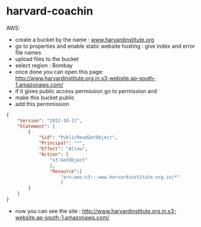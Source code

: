 # harvard-coachin


AWS:

- create a bucket by the name : www.harvardinstitute.org
- go to properties and enable static website hosting : give index and error file names
- upload files to the bucket 
- select region : Bombay
- once done you can open this page: http://www.harvardinstitute.org.in.s3-website.ap-south-1.amazonaws.com/
- if it gives public access permission go to permission and 
- make this bucket public 
- add this permmission 
```json
{
	"Version": "2012-10-17",
	"Statement": [
		{
			"Sid": "PublicReadGetObject",
			"Principal": "*",
			"Effect": "Allow",
			"Action": [
			    "s3:GetObject"
			    ],
			    "Resource":[
			        "arn:aws:s3:::www.harvardinstitute.org.in/*"
			        ]
		}
	]
}
```
- now you can see the site : http://www.harvardinstitute.org.in.s3-website.ap-south-1.amazonaws.com/

